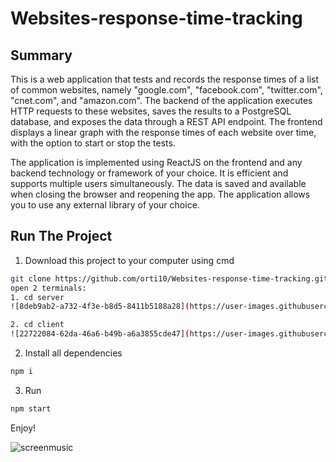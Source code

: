 # Websites-response-time-tracking


## Summary
This is a web application that tests and records the response times of a list of common websites, 
namely "google.com", "facebook.com", "twitter.com", "cnet.com", and "amazon.com". 
The backend of the application executes HTTP requests to these websites, 
saves the results to a PostgreSQL database, and exposes the data through a REST API endpoint. 
The frontend displays a linear graph with the response times of each website over time, with the option to start or stop the tests.

The application is implemented using ReactJS on the frontend and any backend technology or framework of your choice. 
It is efficient and supports multiple users simultaneously. 
The data is saved and available when closing the browser and reopening the app. 
The application allows you to use any external library of your choice.



## Run The Project
1. Download this project to your computer using cmd
```sh
git clone https://github.com/orti10/Websites-response-time-tracking.git
open 2 terminals:
1. cd server 
![8deb9ab2-a732-4f3e-b8d5-8411b5188a28](https://user-images.githubusercontent.com/44768171/223103973-27599b26-01cf-4ec9-a693-6edb3a9e303c.jpg)

2. cd client
![22722084-62da-46a6-b49b-a6a3855cde47](https://user-images.githubusercontent.com/44768171/223104032-08b72d6d-fcd6-440a-b9ba-c2b58eae1ecf.jpg)

```
2. Install all dependencies
```sh
npm i
```
3. Run 
```sh
npm start
```

Enjoy!

![screenmusic](https://user-images.githubusercontent.com/44768171/144346382-78a15928-945f-4d74-9908-a5e2c7802950.jpg)
